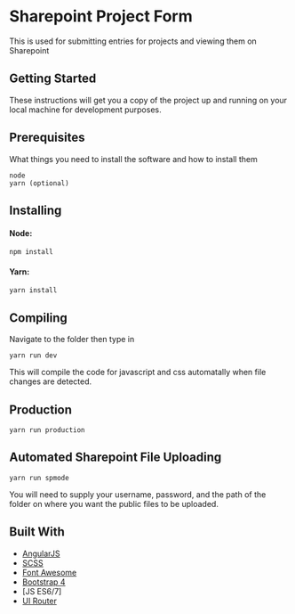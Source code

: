 # Sharepoint Project Form
This is used for submitting entries for projects and viewing them on Sharepoint

## Getting Started

These instructions will get you a copy of the project up and running on your local machine for development purposes. 


## Prerequisites

What things you need to install the software and how to install them

```
node
yarn (optional)
```

## Installing

#### Node:
```
npm install
```
#### Yarn:
```
yarn install
```
## Compiling
Navigate to the folder then type in 
```
yarn run dev
``` 
This will compile the code for javascript and css automatally when file changes are detected.
## Production
```
yarn run production
```
## Automated Sharepoint File Uploading
```
yarn run spmode
```

You will need to supply your username, password, and the path of the folder on where you want the public files to be uploaded.


## Built With

* [AngularJS](https://angularjs.org/)
* [SCSS](http://sass-lang.com/)
* [Font Awesome](https://fontawesome.com)
* [Bootstrap 4](http://getbootstrap.com/)
* [JS ES6/7]
* [UI Router](https://github.com/angular-ui/ui-router)

